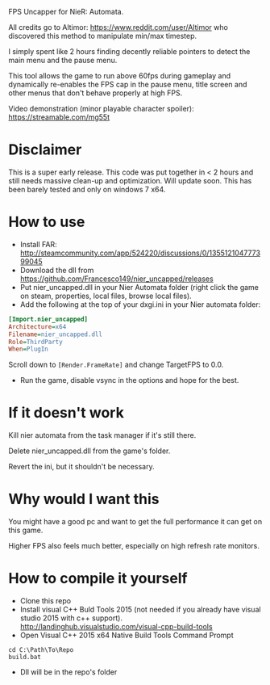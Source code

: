 FPS Uncapper for NieR: Automata.

All credits go to Altimor:
https://www.reddit.com/user/Altimor who discovered this method to
manipulate min/max timestep.

I simply spent like 2 hours finding decently reliable pointers to
detect the main menu and the pause menu.

This tool allows the game to run above 60fps during gameplay and
dynamically re-enables the FPS cap in the pause menu, title screen
and other menus that don't behave properly at high FPS.

Video demonstration (minor playable character spoiler):
https://streamable.com/mg55t

# Disclaimer

This is a super early release.
This code was put together in < 2 hours and still needs massive
clean-up and optimization. Will update soon. This has been barely
tested and only on windows 7 x64.

# How to use
* Install FAR: http://steamcommunity.com/app/524220/discussions/0/135512104777399045
* Download the dll from https://github.com/Francesco149/nier_uncapped/releases
* Put nier_uncapped.dll in your Nier Automata folder (right click
  the game on steam, properties, local files, browse local files).
* Add the following at the top of your dxgi.ini in your Nier
  automata folder:
  
```ini
[Import.nier_uncapped]
Architecture=x64
Filename=nier_uncapped.dll
Role=ThirdParty
When=PlugIn
```

Scroll down to ```[Render.FrameRate]``` and change TargetFPS to
0.0.

* Run the game, disable vsync in the options and hope for the best.

# If it doesn't work
Kill nier automata from the task manager if it's still there.

Delete nier_uncapped.dll from the game's folder.

Revert the ini, but it shouldn't be necessary.

# Why would I want this
You might have a good pc and want to get the full performance it
can get on this game.

Higher FPS also feels much better, especially on high refresh rate
monitors.

# How to compile it yourself
* Clone this repo
* Install visual C++ Buld Tools 2015 (not needed if you already
  have visual studio 2015 with c++ support).
  http://landinghub.visualstudio.com/visual-cpp-build-tools
* Open Visual C++ 2015 x64 Native Build Tools Command Prompt

```
cd C:\Path\To\Repo
build.bat
```

* Dll will be in the repo's folder